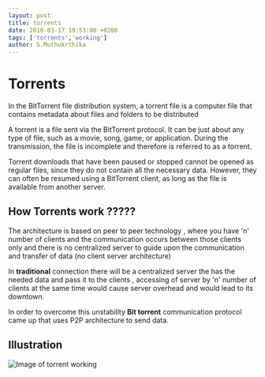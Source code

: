 ```yaml
---
layout: post
title: torrents
date: 2018-03-17 19:53:00 +0200
tags: ['torrents','working']
author: S.Muthukrthika
---
```


# Torrents
In the BitTorrent file distribution system, a torrent file is a computer file that contains metadata about files and folders to be distributed

A torrent is a file sent via the BitTorrent protocol. It can be just about any type of file, such as a movie, song, game, or application. During the transmission, the file is incomplete and therefore is referred to as a torrent.


Torrent downloads that have been paused or stopped cannot be opened as regular files, since they do not contain all the necessary data. However, they can often be resumed using a BitTorrent client, as long as the file is available from another server.

## How Torrents work ?????
The architecture is based on peer to peer technology , where you have 'n' number of clients and the communication occurs between those clients only and there is no centralized server to guide upon the communication and transfer of data (no client server architecture) 

In **traditional** connection there will be a centralized server the has the needed data and pass it to the clients , accessing of server by 'n' number of clients at the same time would cause server overhead and would lead to its downtown.

In order to overcome this unstability **Bit torrent** communication protocol came up that uses P2P architecture to send data.

## Illustration

![Image of torrent working](https://image.slidesharecdn.com/bit-torrentseminar-130404214726-phpapp02/95/bit-torrent-seminar-11-638.jpg?cb=1367443419)
